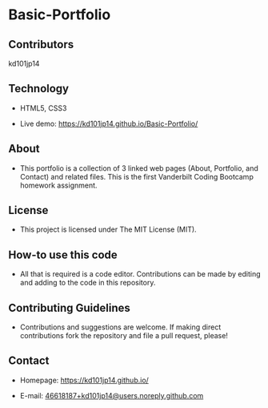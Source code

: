 # Basic-Portfolio

## Contributors

kd101jp14

## Technology

* HTML5, CSS3

* Live demo: https://kd101jp14.github.io/Basic-Portfolio/

## About

* This portfolio is a collection of 3 linked web pages (About, Portfolio, and Contact) and related files. This is the first Vanderbilt Coding Bootcamp homework assignment.

## License

* This project is licensed under The MIT License (MIT).

## How-to use this code

 * All that is required is a code editor. Contributions can be made by editing and adding to the code in this repository.

## Contributing Guidelines

* Contributions and suggestions are welcome. If making direct contributions fork the repository and file a pull request, please!

## Contact

* Homepage:  https://kd101jp14.github.io/

* E-mail: 46618187+kd101jp14@users.noreply.github.com
